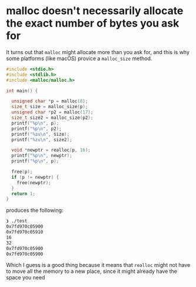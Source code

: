 # malloc doesn't necessarily allocate the exact number of bytes you ask for

It turns out that `malloc` might allocate more than you ask for, and this is why some platforms (like macOS) provice a `malloc_size` method.

``` c
#include <stdio.h>
#include <stdlib.h>
#include <malloc/malloc.h>

int main() {

  unsigned char *p = malloc(8);
  size_t size = malloc_size(p);
  unsigned char *p2 = malloc(17);
  size_t size2 = malloc_size(p2);
  printf("%p\n", p);
  printf("%p\n", p2);
  printf("%zu\n", size);
  printf("%zu\n", size2);

  void *newptr = realloc(p, 16);
  printf("%p\n", newptr);
  printf("%p\n", p);

  free(p);
  if (p != newptr) {
    free(newptr);
  }
  return 1;
}
```

produces the following:

``` bash
❯ ./test
0x7fd970c05900
0x7fd970c05910
16
32
0x7fd970c05900
0x7fd970c05900
```

Which I guess is a good thing because it means that `realloc` might not have to
move all the memory to a new place, since it might already have the space you
need
